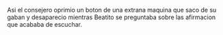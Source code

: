Asi el consejero oprimio un boton de una extrana maquina que saco de su gaban y desaparecio mientras Beatito
se preguntaba sobre las afirmacion que acababa de escuchar.